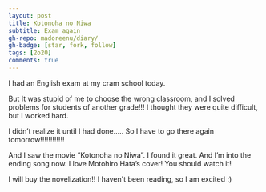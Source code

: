 ```yaml
---
layout: post
title: Kotonoha no Niwa
subtitle: Exam again
gh-repo: madoreenu/diary/
gh-badge: [star, fork, follow]
tags: [2o20]
comments: true
---
```

I had an English exam at my cram school today.

But It was stupid of me to choose the wrong classroom, and I solved problems for students of another grade!!! I thought they were quite difficult, but I worked hard.

I didn’t realize it until I had done..... So I have to go there again tomorrow!!!!!!!!!!!!

And I saw the movie “Kotonoha no Niwa”. I found it great. And I’m into the ending song now. I love Motohiro Hata’s cover! You should watch it!

I will buy the novelization!! I haven't been reading, so I am excited :)
